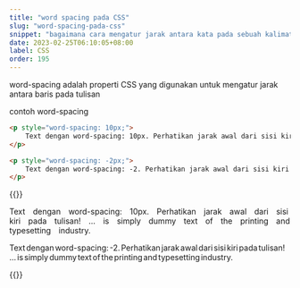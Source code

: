 ```yaml
---
title: "word spacing pada CSS"
slug: "word-spacing-pada-css"
snippet: "bagaimana cara mengatur jarak antara kata pada sebuah kalimat dengan CSS menggunakan word spacing"
date: 2023-02-25T06:10:05+08:00
label: CSS
order: 195
---
```


word-spacing adalah properti CSS yang digunakan untuk mengatur jarak antara baris pada tulisan

contoh word-spacing

```html
<p style="word-spacing: 10px;"> 
    Text dengan word-spacing: 10px. Perhatikan jarak awal dari sisi kiri pada tulisan! ... is simply dummy text of the printing and typesetting industry. 
</p>

<p style="word-spacing: -2px;"> 
    Text dengan word-spacing: -2. Perhatikan jarak awal dari sisi kiri pada tulisan! ... is simply dummy text of the printing and typesetting industry. 
</p>
```

{{<result>}}
<p style="word-spacing: 10px;"> 
    Text dengan word-spacing: 10px. Perhatikan jarak awal dari sisi kiri pada tulisan! ... is simply dummy text of the printing and typesetting industry. 
</p>

<p style="word-spacing: -2px;"> 
    Text dengan word-spacing: -2. Perhatikan jarak awal dari sisi kiri pada tulisan! ... is simply dummy text of the printing and typesetting industry. 
</p>
{{</result>}}